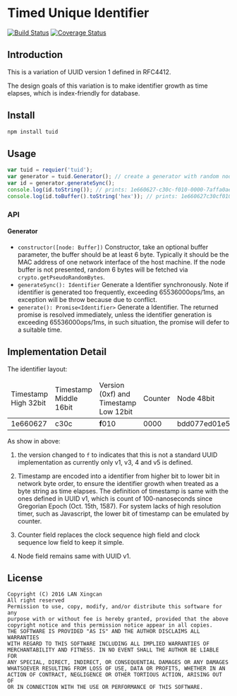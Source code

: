 # Timed Unique Identifier

[![Build Status](https://travis-ci.org/thynson/tuid.svg?branch=master)](https://travis-ci.org/thynson/tuid)
[![Coverage Status](https://coveralls.io/repos/github/thynson/tuid/badge.svg)](https://coveralls.io/github/thynson/tuid)

## Introduction
This is a variation of UUID version 1 defined in RFC4412. 

The design goals of this variation is to make identifier growth as time
elapses, which is index-friendly for database.
## Install
```bash
npm install tuid
```
## Usage

```javascript
var tuid = requier('tuid');
var generator = tuid.Generator(); // create a generator with random node id
var id = generator.generateSync();
console.log(id.toString()); // prints: 1e660627-c30c-f010-0000-7affa0ae7874
console.log(id.toBuffer().toString('hex')); // prints: 1e660627c30cf01000007affa0ae7874
```

### API
#### Generator
* `constructor([node: Buffer])`
  Constructor, take an optional buffer parameter, the buffer should be 
  at least 6 byte. Typically it should be the MAC address of one network 
  interface of the host machine. If the node buffer is not presented,
  random 6 bytes will be fetched via `crypto.getPseudoRandomBytes`.
* `generateSync(): Identifier` 
  Generate a Identifier synchronously. Note if identifier is generated 
  too frequently, exceeding 65536000ops/1ms, an exception will be throw
  because due to conflict.
*  `generate(): Promise<Identifier>`
  Generate a Identifier. The returned promise is resolved immediately, 
  unless the identifier generation is exceeding 65536000ops/1ms, in such
  situation, the promise will defer to a suitable time. 
  
## Implementation Detail

The identifier layout: 

  <table>
    <thead>
      <td>Timestamp High 32bit</td>
      <td>Timestamp Middle 16bit</td>
      <td>Version (0xf) and Timestamp Low 12bit</td>
      <td>Counter</td>
      <td>Node 48bit</td>
    </thead>
    <tbody>
      <tr>
        <td>1e660627</td>
        <td>c30c</td>
        <td><strong>f</strong>010</td>
        <td>0000</td>
        <td>bdd077ed01e5</td>
      </tr>
    </tbody>
  </table>
  
As show in above:

1. the version changed to `f` to indicates that this is 
not a standard UUID implementation as currently only v1, v3, 4 and v5 is
defined. 

2. Timestamp are encoded into a identifier from higher bit 
to lower bit in network byte order, to ensure the identifier growth when
treated as a byte string as time elapses. The definition of timestamp is
same with the ones defined in UUID v1, which is count of 100-nanoseconds 
since Gregorian Epoch (Oct. 15th, 1587). For system lacks of high 
resolution timer, such as Javascript, the lower bit of timestamp can be 
emulated by counter. 

3. Counter field replaces the clock sequence high field and clock
sequence low field to keep it simple.

4. Node field remains same with UUID v1.

## License
```
Copyright (C) 2016 LAN Xingcan
All right reserved
Permission to use, copy, modify, and/or distribute this software for any
purpose with or without fee is hereby granted, provided that the above
copyright notice and this permission notice appear in all copies.
THE SOFTWARE IS PROVIDED "AS IS" AND THE AUTHOR DISCLAIMS ALL WARRANTIES
WITH REGARD TO THIS SOFTWARE INCLUDING ALL IMPLIED WARRANTIES OF
MERCHANTABILITY AND FITNESS. IN NO EVENT SHALL THE AUTHOR BE LIABLE FOR
ANY SPECIAL, DIRECT, INDIRECT, OR CONSEQUENTIAL DAMAGES OR ANY DAMAGES
WHATSOEVER RESULTING FROM LOSS OF USE, DATA OR PROFITS, WHETHER IN AN
ACTION OF CONTRACT, NEGLIGENCE OR OTHER TORTIOUS ACTION, ARISING OUT OF
OR IN CONNECTION WITH THE USE OR PERFORMANCE OF THIS SOFTWARE.
```

